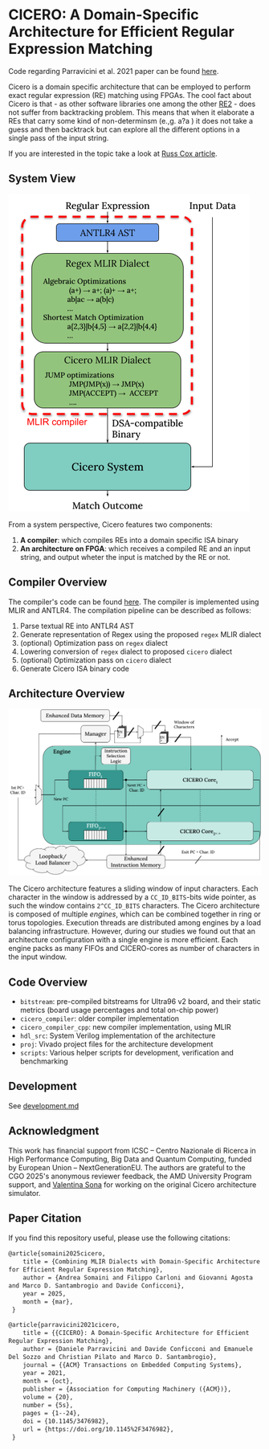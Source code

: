 # CICERO: A Domain-Specific Architecture for Efficient Regular Expression Matching

Code regarding Parravicini et al. 2021 paper can be found [here](https://github.com/necst/cicero/tree/parravicini_et_al).

Cicero is a domain specific architecture that can be employed to perform exact regular expression (RE) matching using FPGAs.
The cool fact about Cicero is that - as other software libraries one among the other [RE2](https://github.com/google/re2) - does not suffer from backtracking problem.
This means that when it elaborate a REs that carry some kind of non-determinsm (e.,g. a?a ) it does not take a guess and then backtrack but can explore all the different options in a single pass of the input string.

If you are interested in the topic take a look at [Russ Cox article](https://swtch.com/~rsc/regexp/regexp1.html).

## System View

![cicero-mlir-system](./figures/cicero-mlir-system.png)

From a system perspective, Cicero features two components:

1. **A compiler**: which compiles REs into a domain specific ISA binary
2. **An architecture on FPGA**: which receives a compiled RE and an input string, and output wheter the input is matched by the RE or not.

## Compiler Overview

The compiler's code can be found [here](https://github.com/necst/cicero_compiler_cpp). The compiler is implemented using MLIR and ANTLR4. The compilation pipeline can be described as follows:

1. Parse textual RE into ANTLR4 AST
2. Generate representation of Regex using the proposed `regex` MLIR dialect
3. (optional) Optimization pass on `regex` dialect
4. Lowering conversion of `regex` dialect to proposed `cicero` dialect
5. (optional) Optimization pass on `cicero` dialect
6. Generate Cicero ISA binary code

## Architecture Overview

![cicero-engine](./figures/cicero-engine.png)

The Cicero architecture features a sliding window of input characters. Each character in the window is addressed by a `CC_ID_BITS`-bits wide pointer, as such the window contains `2^CC_ID_BITS` characters.
The Cicero architecture is composed of multiple *engines*, which can be combined together in ring or torus topologies. Execution threads are distributed among engines by a load balancing infrastructure. However, during our studies we found out that an architecture configuration with a single engine is more efficient.
Each engine packs as many FIFOs and CICERO-cores as number of characters in the input window.

## Code Overview

- `bitstream`: pre-compiled bitstreams for Ultra96 v2 board, and their static metrics (board usage percentages and total on-chip power)
- `cicero_compiler`: older compiler implementation
- `cicero_compiler_cpp`: new compiler implementation, using MLIR
- `hdl_src`: System Verilog implementation of the architecture
- `proj`: Vivado project files for the architecture development
- `scripts`: Various helper scripts for development, verification and benchmarking

## Development

See [development.md](./development.md)

## Acknowledgment

This work has financial support from ICSC – Centro Nazionale di Ricerca in High Performance Computing, Big Data and Quantum Computing, funded by European Union – NextGenerationEU.
The authors are grateful to the CGO 2025's anonymous reviewer feedback, the AMD University Program support, and [Valentina Sona](https://github.com/ValentinaSona) for working on the original Cicero architecture simulator.

## Paper Citation

If you find this repository useful, please use the following citations:

```
@article{somaini2025cicero,
    title = {Combining MLIR Dialects with Domain-Specific Architecture for Efficient Regular Expression Matching},
    author = {Andrea Somaini and Filippo Carloni and Giovanni Agosta and Marco D. Santambrogio and Davide Conficconi},
    year = 2025,
    month = {mar},
 } 
```

```
@article{parravicini2021cicero,
    title = {{CICERO}: A Domain-Specific Architecture for Efficient Regular Expression Matching},
    author = {Daniele Parravicini and Davide Conficconi and Emanuele Del Sozzo and Christian Pilato and Marco D. Santambrogio}, 
    journal = {{ACM} Transactions on Embedded Computing Systems},
    year = 2021,
    month = {oct},
    publisher = {Association for Computing Machinery ({ACM})},
    volume = {20},
    number = {5s},
    pages = {1--24},
    doi = {10.1145/3476982},
    url = {https://doi.org/10.1145%2F3476982},
 } 
```
